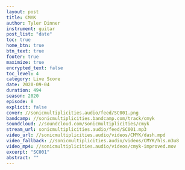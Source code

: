 ```yaml
---
layout: post
title: CMYK
author: Tyler Dinner
instrument: guitar
post_list: "date"
toc: true
home_btn: true
btn_text: true
footer: true
maximize: true
encrypted_text: false
toc_level: 4
category: Live Score
date: 2020-09-04
duration: 494
season: 2020
episode: 8
explicit: false
cover: //sonicmultiplicities.audio/feed/SC001.png
bandcamp: //sonicmultiplicities.bandcamp.com/track/cmyk
soundcloud: //soundcloud.com/sonicmultiplicities/cmyk
stream_url: sonicmultiplicities.audio/feed/SC001.mp3
video_url: //sonicmultiplicities.audio/videos/CMYK/dash.mpd
video_fallback: //sonicmultiplicities.audio/videos/CMYK/hls.m3u8
video_mp4: //sonicmultiplicities.audio/videos/cmyk-improved.mov
excerpt: "SC001"
abstract: ""
---
```

